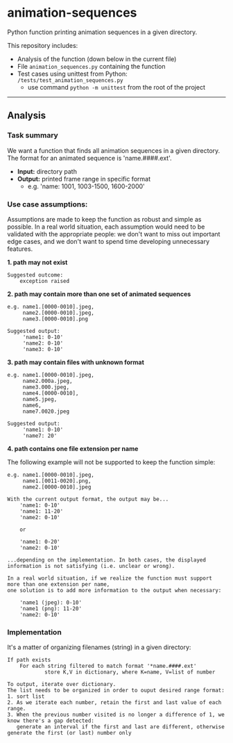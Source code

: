 # animation-sequences
Python function printing animation sequences in a given directory.

This repository includes:
* Analysis of the function (down below in the current file)
* File ```animation_sequences.py``` containing the function
* Test cases using unittest from Python: ```/tests/test_animation_sequences.py```
	* use command ```python -m unittest``` from the root of the project
___
## Analysis
### Task summary
We want a function that finds all animation sequences in a given directory.
The format for an animated sequence is 'name.####.ext'.

* **Input:** directory path
* **Output:** printed frame range in specific format
	* e.g. 'name: 1001, 1003-1500, 1600-2000'


### Use case assumptions:
Assumptions are made to keep the function as robust and simple as possible.
In a real world situation, each assumption would need to be validated with
the appropriate people: we don't want to miss out important edge cases, and
we don't want to spend time developing unnecessary features.

**1. path may not exist**

	Suggested outcome:
		exception raised


**2. path may contain more than one set of animated sequences**
 
	e.g. name1.[0000-0010].jpeg,
	     name2.[0000-0010].jpeg,
	     name3.[0000-0010].png

	Suggested output:
         'name1: 0-10'
         'name2: 0-10'
         'name3: 0-10'

**3. path may contain files with unknown format**
   
	e.g. name1.[0000-0010].jpeg,
         name2.000a.jpeg,
         name3.000.jpeg,
         name4.[0000-0010],
         name5.jpeg,
         name6,
         name7.0020.jpeg

	Suggested output:
         'name1: 0-10'
         'name7: 20'

**4. path contains one file extension per name**

The following example will not be supported to keep the function simple:

	e.g. name1.[0000-0010].jpeg,
         name1.[0011-0020].png,
         name2.[0000-0010].jpeg

	With the current output format, the output may be...
        'name1: 0-10'
        'name1: 11-20'
        'name2: 0-10'

        or

        'name1: 0-20'
        'name2: 0-10'

	...depending on the implementation. In both cases, the displayed
	information is not satisfying (i.e. unclear or wrong).
	
	In a real world situation, if we realize the function must support more than one extension per name, 
	one solution is to add more information to the output when necessary:

        'name1 (jpeg): 0-10'
        'name1 (png): 11-20'
        'name2: 0-10'

### Implementation
It's a matter of organizing filenames (string) in a given directory:

 	If path exists
     	For each string filtered to match format '*name.####.ext'
            	store K,V in dictionary, where K=name, V=list of number

    To output, iterate over dictionary. 
    The list needs to be organized in order to ouput desired range format:
	1. sort list
	2. As we iterate each number, retain the first and last value of each range.
	3. When the previous number visited is no longer a difference of 1, we know there's a gap detected: 
	   generate an interval if the first and last are different, otherwise generate the first (or last) number only
       
